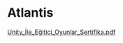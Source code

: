 # Atlantis

[Unity_İle_Eğitici_Oyunlar_Sertifika.pdf](https://github.com/user-attachments/files/15521318/Unity_Ile_Egitici_Oyunlar_Sertifika.pdf)
